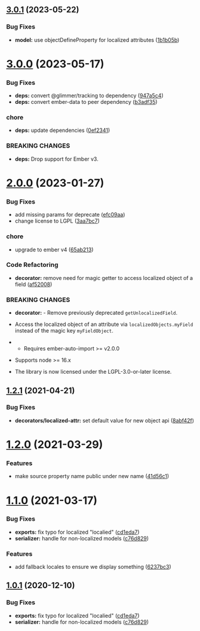 ## [3.0.1](https://github.com/projectcaluma/ember-localized-model/compare/v3.0.0...v3.0.1) (2023-05-22)


### Bug Fixes

* **model:** use objectDefineProperty for localized attributes ([1b1b05b](https://github.com/projectcaluma/ember-localized-model/commit/1b1b05b150e175befda6942dfea8b12a974e7252))

# [3.0.0](https://github.com/projectcaluma/ember-localized-model/compare/v2.0.0...v3.0.0) (2023-05-17)


### Bug Fixes

* **deps:** convert @glimmer/tracking to dependency ([947a5c4](https://github.com/projectcaluma/ember-localized-model/commit/947a5c4f80096e6b8391c24d822523eb568c1350))
* **deps:** convert ember-data to peer dependency ([b3adf35](https://github.com/projectcaluma/ember-localized-model/commit/b3adf353dfb53886598ac8db998a55dbe49b63c4))


### chore

* **deps:** update dependencies ([0ef2341](https://github.com/projectcaluma/ember-localized-model/commit/0ef2341e9008041ae2e4f477d35455350dff1e40))


### BREAKING CHANGES

* **deps:** Drop support for Ember v3.

# [2.0.0](https://github.com/projectcaluma/ember-localized-model/compare/v1.2.1...v2.0.0) (2023-01-27)


### Bug Fixes

* add missing params for deprecate ([efc09aa](https://github.com/projectcaluma/ember-localized-model/commit/efc09aa9e8748b297d0c4b41426995d01bad6831))
* change license to LGPL ([3aa7bc7](https://github.com/projectcaluma/ember-localized-model/commit/3aa7bc74547e0e9f910c7f9f0a96093a4bcee47e))


### chore

* upgrade to ember v4 ([65ab213](https://github.com/projectcaluma/ember-localized-model/commit/65ab2130dc9b02d197737daa80e83c197fa5e9d2))


### Code Refactoring

* **decorator:** remove need for magic getter to access localized object of a field ([af52008](https://github.com/projectcaluma/ember-localized-model/commit/af520080663d38c349bc232ccbf73d4e32d94055))


### BREAKING CHANGES

* **decorator:** - Remove previously deprecated `getUnlocalizedField`.
- Access the localized object of an attribute via `localizedObjects.myField` instead of the magic key `myFieldObject`.
* - Requires ember-auto-import >= v2.0.0
- Supports node >= 16.x
* The library is now licensed under the LGPL-3.0-or-later license.

## [1.2.1](https://github.com/projectcaluma/ember-localized-model/compare/v1.2.0...v1.2.1) (2021-04-21)

### Bug Fixes

- **decorators/localized-attr:** set default value for new object api ([8abf42f](https://github.com/projectcaluma/ember-localized-model/commit/8abf42f2b3bb30d55da6b35d1e41c676e152fbc3))

# [1.2.0](https://github.com/projectcaluma/ember-localized-model/compare/v1.1.0...v1.2.0) (2021-03-29)

### Features

- make source property name public under new name ([41d56c1](https://github.com/projectcaluma/ember-localized-model/commit/41d56c1e8fab000b6cbc313891d0c666482403cf))

# [1.1.0](https://github.com/projectcaluma/ember-localized-model/compare/v1.0.0...v1.1.0) (2021-03-17)

### Bug Fixes

- **exports:** fix typo for localized "localied" ([cd1eda7](https://github.com/projectcaluma/ember-localized-model/commit/cd1eda7a78cd221f89afb0c9a232d15941be39cd))
- **serializer:** handle for non-localized models ([c76d829](https://github.com/projectcaluma/ember-localized-model/commit/c76d82989e967deb4acdccaaa2d1a88e86af1a06))

### Features

- add fallback locales to ensure we display something ([6237bc3](https://github.com/projectcaluma/ember-localized-model/commit/6237bc3d170099b54be5d4399e591c395c7e3627))

## [1.0.1](https://github.com/projectcaluma/ember-localized-model/compare/v1.0.0...v1.0.1) (2020-12-10)

### Bug Fixes

- **exports:** fix typo for localized "localied" ([cd1eda7](https://github.com/projectcaluma/ember-localized-model/commit/cd1eda7a78cd221f89afb0c9a232d15941be39cd))
- **serializer:** handle for non-localized models ([c76d829](https://github.com/projectcaluma/ember-localized-model/commit/c76d82989e967deb4acdccaaa2d1a88e86af1a06))
